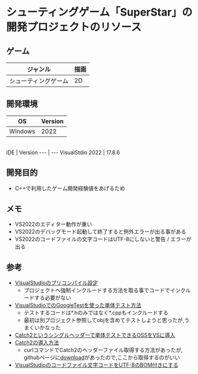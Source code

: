 # シューティングゲーム「SuperStar」の開発プロジェクトのリソース

## ゲーム
ジャンル | 描画
--- | ---
シューティングゲーム | 2D

## 開発環境
OS | Version
--- | ---
Windows | 2022
<br>
IDE | Version
--- | ---
VisualStdio 2022 | 17.8.6

## 開発目的
- C++で利用したゲーム開発経験値をあげるため

## メモ
- VS2022のエディター動作が重い
- VS2022のデバッグモード起動して終了すると例外エラーが出る事がある
- VS2022のコードファイルの文字コードはUTF-8にしないと警告 / エラーが出る

## 参考
- [VisualStudioのプリコンパイル設定](https://usagi.hatenablog.jp/entry/2019/12/08/073000)
    - プロジェクトへ強制インクルードする方法を取る事でコードでインクルードする必要がない
- [VisualStudioでのGoogleTestを使った単体テスト方法](https://learn.microsoft.com/ja-jp/visualstudio/test/writing-unit-tests-for-c-cpp?view=vs-2022)
    - テストするコードは*.hのみではなく*.cppもインクルードする
    - 最初は別プロジェクト参照してobjを含めてテストしようと思ったが,うまくいかなった
- [Catch2というシングルヘッダーで単体テストできるOSSをVSに導入](https://qiita.com/AngelCase/items/019a8a208608fe9e3161)
- [Catch2の導入方法](https://engineering.nature.global/entry/blog-fes-2022-catch2)
    - curlコマンドでCatch2のヘッダーファイル取得する方法があったが, githubページに[download](https://github.com/catchorg/Catch2/tree/v2.x?tab=readme-ov-file)があったので,ここから取得するのがいい
- [VisualStudioのコードファイル文字コードをUTF-8のBOM付きにする](https://gothlab.org/warning-c4819/)

